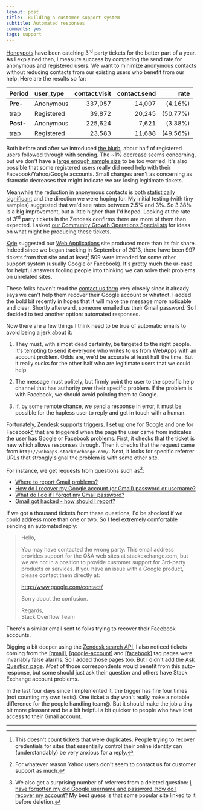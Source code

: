 ```yaml
---
layout: post
title:  Building a customer support system
subtitle: Automated responses
comments: yes
tags: support
---
```


[Honeypots](http://jericson.github.io/2015/04/08/customer-support-4.html)
have been catching 3<sup>rd</sup> party tickets for the better part of
a year. As I explained then, I measure success by comparing the send
rate for anonymous and registered users. We want to minimize anonymous
contacts without reducing contacts from our existing users who benefit
from our help. Here are the results so far:

Period     | user_type  | contact.visit | contact.send |     rate
:-----     | :--------  | ------------: | -----------: |     ---:
**Pre-**   | Anonymous  |       337,057 |      14,007  |  (4.16%) 
trap       | Registered |        39,872 |      20,245  | (50.77%)
**Post-**  | Anonymous  |       225,624 |       7,621  |  (3.38%)
trap       | Registered |        23,583 |      11,688  | (49.56%)

Both before and after we introduced
[the blurb](http://stackoverflow.com/contact), about half of registered
users followed through with sending. The ~1% decrease seems
concerning, but we don't have a
[large enough sample size](http://www.evanmiller.org/ab-testing/sample-size.html#!4.16;80;5;0.78;0)
to be too worried. It's also possible that some registered users
really did need help with their Facebook/Yahoo/Google accounts. Small
changes aren't as concerning as dramatic decreases that might indicate
we are losing legitimate tickets.

Meanwhile the reduction in anonymous contacts is both
[statistically significant](http://www.evanmiller.org/ab-testing/sample-size.html#!4.16;80;5;0.78;0)
and the direction we were hoping for. My initial testing (with tiny
samples) suggested that we'd see rates between 2.5% and 3%. So 3.38%
is a big improvement, but a little higher than I'd hoped. Looking at
the rate of 3<sup>rd</sup> party tickets in the Zendesk confirms there
are more of them than expected. I asked
[our Community Growth Operations Specialists](https://blog.stackoverflow.com/2015/04/jnat-and-animuson-workin-on-ur-problemz/)
for ideas on what might be producing these tickets.

[Kyle](http://stackexchange.com/users/89201/animuson) suggested our
[Web Applications](http://webapps.stackexchange.com/) site produced
more than its fair share. Indeed since we began tracking in September
of 2013, there have been 997 tickets from that site and at least[^1]
509 were intended for some other support system (usually Google or
Facebook). It's pretty much the ur-case for helpful answers fooling
people into thinking we can solve their problems on unrelated sites.

These folks haven't read the
[contact us form](http://webapps.stackexchange.com/contact) very
closely since it already says we can't help them recover their Google
account or whatnot. I added the bold bit recently in hopes that it
will make the message more noticable and clear. Shortly afterward,
someone emailed us their Gmail password. So I decided to test another
option: automated responses.

Now there are a few things I think need to be true of automatic emails
to avoid being a jerk about it:

1. They must, with almost dead certainty, be targeted to the right
   people. It's tempting to send it everyone who writes to us from
   WebApps with an account problem. Odds are, we'd be accurate at
   least half the time. But it really sucks for the other half who are
   legitimate users that we could help.

2. The message must politely, but firmly point the user to the
   specific help channel that has authority over their specific
   problem. If the problem is with Facebook, we should avoid pointing
   them to Google.

3. If, by some remote chance, we send a response in error, it must be
   possible for the hapless user to reply and get in touch with a
   human.

Fortunately, Zendesk supports
[triggers](https://support.zendesk.com/hc/en-us/articles/203662246-About-triggers-and-how-they-work). I
set up one for Google and one for Facebook[^2] that are triggered when
the page the user came from indicates the user has Google or Facebook
problems. First, it checks that the ticket is new which allows
responses through. Then it checks that the request came from
`http://webapps.stackexchange.com/`. Next, it looks for specific
referrer URLs that strongly signal the problem is with some other
site.

For instance, we get requests from questions such as[^3]:

* [Where to report Gmail problems?](http://webapps.stackexchange.com/q/24238/43374)
* [How do I recover my Google account (or Gmail) password or username?](http://webapps.stackexchange.com/q/52706/43374)
* [What do I do if I forgot my Gmail password?](http://webapps.stackexchange.com/q/9217/43374)
* [Gmail got hacked - how should I report?](http://webapps.stackexchange.com/q/11034/43374)

If we got a thousand tickets from these questions, I'd be shocked if
we could address more than one or two. So I feel extremely comfortable
sending an automated reply:

> Hello,
>
> You may have contacted the wrong party. This email address provides
> support for the Q&A web sites at stackexchange.com, but we are not
> in a position to provide customer support for 3rd-party products or
> services. If you have an issue with a Google product, please contact
> them directly at:
>
> http://www.google.com/contact/
>
> Sorry about the confusion.
>
> Regards,  
> Stack Overflow Team

There's a similar email sent to folks trying to recover their Facebook
accounts.

Digging a bit deeper using the
[Zendesk search API](https://developer.zendesk.com/rest_api/docs/core/search),
I also noticed tickets coming from the
[[gmail]](http://webapps.stackexchange.com/questions/tagged/gmail),
[[google-account]](http://webapps.stackexchange.com/questions/tagged/google-account)
and
[[facebook]](http://webapps.stackexchange.com/questions/tagged/facebook)
tag pages were invariably false alarms. So I added those pages
too. But I didn't add the
[Ask Question page](http://webapps.stackexchange.com/questions/ask). _Most_
of those correspondents would benefit from this auto-response, but
some should just ask their question and others have Stack Exchange
account problems.

In the last four days since I implemented it, the trigger has fire
four times (not counting my own tests). One ticket a day won't really
make a notable difference for the people handling team@. But it should
make the job a tiny bit more pleasant and be a bit helpful a bit
quicker to people who have lost access to their Gmail account.

---

[^1]: This doesn't count tickets that were duplicates. People trying
    to recover credentials for sites that essentially control their
    online identity can (understandably) be very anxious for a reply.

[^2]: For whatever reason Yahoo users don't seem to contact us for customer support as much.

[^3]: We also get a surprising number of referrers from a deleted
    question:
    [I have forgotten my old Google username and password, how do I recover my account?](http://webapps.stackexchange.com/questions/51875/i-have-forgotten-my-old-google-username-and-password-how-do-i-recover-my-accoun)
    My best guess is that some popular site linked to it before deletion.

<!--  LocalWords:  problemz animuson LocalWords ur WebApps  http
 -->
<!--  LocalWords:  accoun username Zendesk gmail google facebook
 -->
<!--  LocalWords:  noticable
 -->
